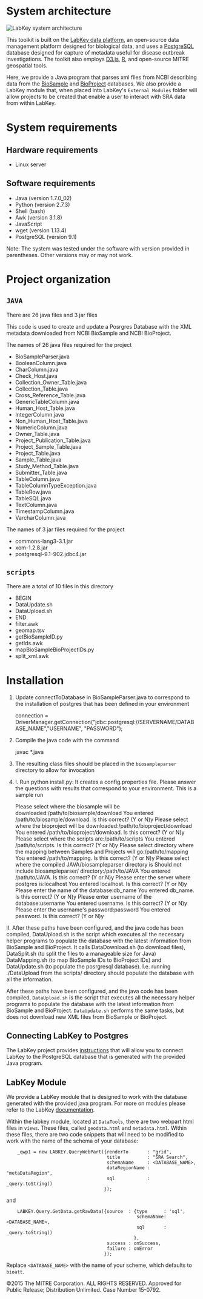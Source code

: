 System architecture
====================
![LabKey system architecture](labkey_system_diagram.png)

This toolkit is built on the [LabKey data platform](https://www.labkey.org), an open-source data management platform designed for biological data, and uses a [PostgreSQL](http://www.postgresql.org/) database designed for capture of metadata useful for disease outbreak investigations. The toolkit also employs [D3.js](http://d3js.org/), [R](http://www.r-project.org/), and open-source MITRE geospatial tools. 

Here, we provide a Java program that parses xml files from NCBI describing data from the [BioSample](http://www.ncbi.nlm.nih.gov/biosample) and [BioProject](http://www.ncbi.nlm.nih.gov/bioproject/) databases. We also provide a LabKey module that, when placed into LabKey's `External Modules` folder will allow projects to be created that enable a user to interact with SRA data from within LabKey.

System requirements
===================

Hardware requirements
--------------------
* Linux server

Software requirements
---------------------
- Java (version 1.7.0_02)
- Python (version 2.7.3)
- Shell (bash)
- Awk (version 3.1.8)
- JavaScript
- wget (version 1.13.4)
- PostgreSQL (version 9.1)

Note: The system was tested under the software with version provided in parentheses. Other versions may or may not work.

Project organization
====================

`JAVA`
------		

There are 26 java files and 3 jar files

This code is used to create and update a Posrgres Database with the XML metadata downloaded from NCBI BioSample and NCBI BioProject.

The names of 26 java files required for the project

- BioSampleParser.java
- BooleanColumn.java
- CharColumn.java
- Check_Host.java
- Collection_Owner_Table.java
- Collection_Table.java
- Cross_Reference_Table.java
- GenericTableColumn.java
- Human_Host_Table.java
- IntegerColumn.java
- Non_Human_Host_Table.java
- NumericColumn.java
- Owner_Table.java
- Project_Publication_Table.java
- Project_Sample_Table.java
- Project_Table.java
- Sample_Table.java
- Study_Method_Table.java
- Submitter_Table.java
- TableColumn.java
- TableColumnTypeException.java
- TableRow.java
- TableSQL.java
- TextColumn.java
- TimestampColumn.java
- VarcharColumn.java

The names of 3 jar files required for the project

- commons-lang3-3.1.jar
- xom-1.2.8.jar
- postgresql-9.1-902.jdbc4.jar

`scripts`
----------
There are a total of 10 files in this directory

- BEGIN
- DataUpdate.sh
- DataUpload.sh
- END
- filter.awk
- geomap.tsv
- getBioSampleID.py
- getIds.awk
- mapBioSampleBioProjectIDs.py
- split_xml.awk

Installation
============

1) Update connectToDatabase in BioSampleParser.java to correspond to the installation of postgres that has been defined in your environment

	connection = DriverManager.getConnection("jdbc:postgresql://SERVERNAME/DATABASE_NAME","USERNAME", "PASSWORD");

2) Compile the java code with the command
 
	javac *.java
		
3) The resulting class files should be placed in the `biosampleparser` directory to allow for invocation

4) I. Run python install.py: It creates a config.properties file. Please answer the questions with results that correspond to your environment.  This is a sample run

	Please select where the biosample will be downloaded:/path/to/biosample/download
	You entered /path/to/biosample/download.  Is this correct? (Y or N)y
	Please select where the bioproject will be downloaded:/path/to/bioproject/download
	You entered /path/to/bioproject/download.  Is this correct? (Y or N)y
	Please select where the scripts are:/path/to/scripts
	You entered /path/to/scripts.  Is this correct? (Y or N)y
	Please select directory where the mapping between Samples and Projects will go:/path/to/mapping
	You entered /path/to/mapping.  Is this correct? (Y or N)y
	Please select where the compiled JAVA/biosampleparser directory is
	Should not include biosampleparser/ directory:/path/to/JAVA
	You entered /path/to/JAVA.  Is this correct? (Y or N)y
	Please enter the server where postgres is:localhost
	You entered localhost.  Is this correct? (Y or N)y
	Please enter the name of the database:db_name
	You entered db_name.  Is this correct? (Y or N)y
	Please enter username of the database:username
	You entered username.  Is this correct? (Y or N)y
	Please enter the username's password:password
	You entered password.  Is this correct? (Y or N)y

II. After these paths have been configured, and the java code has been compiled, DataUpload.sh is the script
which executes all the necessary helper programs to populate the database with the latest information from
BioSample and BioProject.  It calls DataDownload.sh (to download files), DataSplit.sh (to split the files
to a manageable size for Java) DataMapping.sh (to map BioSample IDs to BioProject IDs) and DataUpdate.sh (to populate
the posrgresql database).  I.e. running ./DataUpload from the scripts/ directory should populate the database with all the information.


After these paths have been configured, and the java code has been compiled, `DataUpload.sh` is the script
that executes all the necessary helper programs to populate the database with the latest information from
BioSample and BioProject. `DataUpdate.sh` performs the same tasks, but does not download new XML files from BioSample or BioProject.

Connecting LabKey to Postgres
-----------------------------
The LabKey project provides [instructions](https://www.labkey.org/wiki/home/Documentation/page.view?name=externalPostgresql&_docid=wiki%3A97d16462-c1dc-102e-bae9-987439a6cbac) that will allow you to connect LabKey to the PostgreSQL database that is generated with the provided Java program.  	

LabKey Module
-------------
We provide a LabKey module that is designed to work with the database generated with the provided java program. For more on modules please refer to the LabKey [documentation](https://www.labkey.org/wiki/home/Documentation/page.view?name=moduleqvr).

Within the labkey module, located at `DataTools`, there are two webpart html files in `views`. These files, called `geodata.html` and `metadata.html`. Within these files, there are two code snippets that will need to be modified to work with the name of the schema of your database: 

		_qwp1 = new LABKEY.QueryWebPart({renderTo       : "grid",
                						 title          : "SRA Search",
	                                     schemaName     : <DATABASE_NAME>,
        	                             dataRegionName : "metaDataRegion",
                	                     sql            : _query.toString()
              							});
and

		LABKEY.Query.GetData.getRawData({source  : {type      : 'sql',
		                                            schemaName: <DATABASE_NAME>,
		                                            sql       : _query.toString()
		                                           },
		                                 success : onSuccess,
		                                 failure : onError
		                                });

Replace `<DATABASE_NAME>` with the name of your scheme, which defaults to `bioatt`.

©2015 The MITRE Corporation. ALL RIGHTS RESERVED. Approved for Public Release; Distribution Unlimited. Case Number 15-0792.